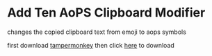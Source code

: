 # Add Ten AoPS Clipboard Modifier
changes the copied clipboard text from emoji to aops symbols

first download [tampermonkey](https://www.tampermonkey.net/)
then click [here](addten.user.js?raw=1)  to download

